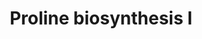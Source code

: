 ---
annotations:
- type: Pathway Ontology
  value: proline metabolic pathway
authors:
- Anwesha
- Lindarieswijk
- Eweitz
description: This event has been computationally inferred from an event that has been
  demonstrated in another species.<p>The inference is based on Ensembl Compara orthology
  projection. Briefly, reactions for which all involved PhysicalEntities (in input,
  output and catalyst) have a mapped ortholog or paralog are inferred to the other
  species. High-level events are also inferred for these events to allow for easier
  navigation.<p>Details of projection methods and parameters may be found <a href="/projection.html">here.</a><p>  Source:[http://plantreactome.gramene.org/
  Plant Reactome].
last-edited: 2021-05-25
organisms:
- Arabidopsis thaliana
redirect_from:
- /index.php/Pathway:WP2975
- /instance/WP2975
schema-jsonld:
- '@context': https://schema.org/
  '@id': https://wikipathways.github.io/pathways/WP2975.html
  '@type': Dataset
  creator:
    '@type': Organization
    name: WikiPathways
  description: This event has been computationally inferred from an event that has
    been demonstrated in another species.<p>The inference is based on Ensembl Compara
    orthology projection. Briefly, reactions for which all involved PhysicalEntities
    (in input, output and catalyst) have a mapped ortholog or paralog are inferred
    to the other species. High-level events are also inferred for these events to
    allow for easier navigation.<p>Details of projection methods and parameters may
    be found <a href="/projection.html">here.</a><p>  Source:[http://plantreactome.gramene.org/
    Plant Reactome].
  keywords:
  - L-Glu5S
  - H+
  - L-glutamate-5-phosphate
  - L-Glu
  - (S)-1-Pyrroline-5-carboxylate
  - ADP
  - Pi
  - ATP
  - NAD(P)H
  - NADP+
  - L-Pro
  - glutamate 5-kinase
  - NAD(P)+
  - AT5G14800
  - NADPH
  license: CC0
  name: Proline biosynthesis I
seo: CreativeWork
title: Proline biosynthesis I
wpid: WP2975
---